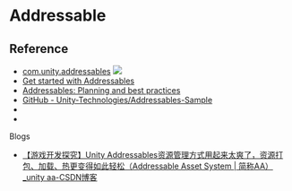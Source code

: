 # Addressable

## Reference

- [com.unity.addressables](https://docs.unity3d.com/Packages/com.unity.addressables@1.22/manual/index.html) ![](https://docs.unity3d.com/uploads/Main/iconRel.png)
- [Get started with Addressables](https://learn.unity.com/course/get-started-with-addressables)
- [Addressables: Planning and best practices](https://unity.com/blog/engine-platform/addressables-planning-and-best-practices)
- [GitHub - Unity-Technologies/Addressables-Sample](https://github.com/Unity-Technologies/Addressables-Sample)
- 
- 
Blogs

- [【游戏开发探究】Unity Addressables资源管理方式用起来太爽了，资源打包、加载、热更变得如此轻松（Addressable Asset System | 简称AA）_unity aa-CSDN博客](https://blog.csdn.net/linxinfa/article/details/122390621)
